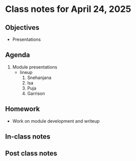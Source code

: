 # Class notes for April 24, 2025

## Objectives
- Presentations

## Agenda
1. Module presentations
	- lineup
		1. Snehanjana
		2. Isa
		3. Puja
		4. Garrison

## Homework
- Work on module development and writeup

## In-class notes

## Post class notes
